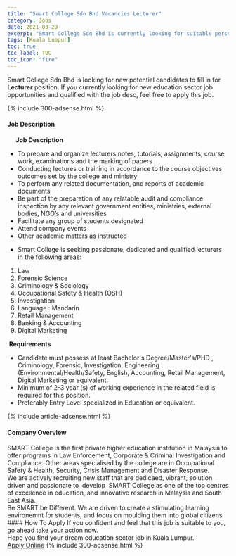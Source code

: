 ```yaml
---
title: "Smart College Sdn Bhd Vacancies Lecturer" 
category: Jobs 
date: 2021-03-29 
excerpt: "Smart College Sdn Bhd is currently looking for suitable person to fill in the Lecturer which positioned at Kuala Lumpur" 
tags: [Kuala Lumpur] 
toc: true 
toc_label: TOC 
toc_icon: "fire" 
--- 
```


<p>Smart College Sdn Bhd is looking for new potential candidates to fill in for <b>Lecturer</b> position. If you currently looking for new education sector job opportunities and qualified with the job desc, feel free to apply this job.
</p>{% include 300-adsense.html %} 
<div><div><h4>Job Description</h4></div><div><div><span><div><p>&#160;&#160;&#160;&#160;<strong>&#160;Job Description</strong></p><ul><li>To prepare and organize lecturers notes, tutorials, assignments, course work, examinations and the marking of papers</li><li>Conducting lectures or training in accordance to the course objectives outcomes set by the college and ministry</li><li>To perform any related documentation, and reports of academic documents</li><li>Be part of the preparation of any relatable audit and compliance inspection by any relevant government entities, ministries, external bodies, NGO&#8217;s and universities</li><li>Facilitate any group of students designated</li><li>Attend company events</li><li>Other academic matters as instructed</li></ul><ul><li>Smart College is seeking passionate, dedicated and qualified lecturers in the following areas:</li></ul><ol><li>Law</li><li>Forensic Science</li><li>Criminology &amp; Sociology</li><li>Occupational Safety &amp; Health (OSH)</li><li>Investigation</li><li>Language : Mandarin</li><li>Retail Management</li><li>Banking &amp; Accounting</li><li>Digital Marketing</li></ol><p>&#160;<strong>Requirements</strong>&#160;</p><ul><li>Candidate must possess at least Bachelor's Degree/Master's/PHD , Criminology, Forensic, Investigation, Engineering (Environmental/Health/Safety, English, Accounting,&#160;Retail Management, Digital Marketing or equivalent.</li><li>Minimum of 2-3 year (s) of working experience in the related field is required for this position.</li><li>Preferably Entry Level specialized in Education or equivalent.</li></ul></div></span></div></div></div> 
{% include article-adsense.html %} 
<div><div><h4>Company Overview</h4></div><div><div><span><div><div>
<div>
		SMART College is the first private higher education institution in Malaysia to offer programs in Law Enforcement, Corporate &amp; Criminal Investigation and Compliance. Other areas specialised by the college are in Occupational Safety &amp; Health, Security, Crisis Management and Disaster Response.</div>
<div>
		We are actively recruiting new staff that are dedicaed, vibrant, solution driven and passionate to &#160;develop &#160;SMART College as one of the top centres of excellence in education, and innovative research in Malaysia and South East Asia.&#160;</div>
<div>
		Be SMART be Different. We are driven to create a stimulating learning environemnt for students, and focus on moulding them into global citizens.&#160;</div>
</div></div></span></div></div></div> 
#### How To Apply 
If you confident and feel that this job is suitable to you, go ahead take your action now. <br/> 
Hope you find your dream education sector job in Kuala Lumpur. <br/> 
<a href="https://www.jobstreet.com.my/en/job/lecturer-4513753?jobId=jobstreet-my-job-4513753" class="btn btn--info" target="_blank" rel="nofollow noopenner">Apply Online</a> 
{% include 300-adsense.html %} 
